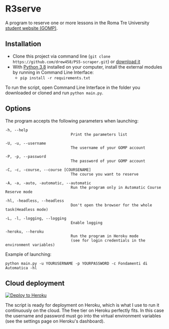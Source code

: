 # R3serve
A program to reserve one or more lessons in the Roma Tre University [student website (GOMP)](https://gomp.uniroma3.it/Login?ReturnUrl=%2f).


## Installation
* Clone this project via command line (`git clone https://github.com/drew458/PS5-scraper.git`) or [download it](https://github.com/drew458/PS5-scraper/archive/refs/heads/master.zip)
* With [Python 3.8](https://www.python.org/downloads/release/python-380/) installed on your computer, install the external
modules by running in Command Line Interface:
  * `pip install -r requirements.txt`

To run the script, open Command Line Interface in the folder you downloaded or cloned and run `python main.py`.

## Options
The program accepts the following parameters when launching:

    -h, --help                   
                                 Print the parameters list

    -U, -u, --username           
                                 The username of your GOMP account

    -P, -p, --password           
                                 The password of your GOMP account

    -C, -c, -course, --course [COURSENAME]
                                 The course you want to reserve
    
    -A, -a, -auto, -automatic, --automatic
                                 Run the program only in Automatic Course Reserve mode
    
    -hl, -headless, --headless   
                                 Don't open the browser for the whole task(Headless mode)

    -L, -l, -logging, --logging
                                 Enable logging
    
    -heroku, --heroku            
                                 Run the program in Heroku mode 
                                 (see for login credentials in the environment variables)

Example of launching:
```
python main.py -u YOURUSERNAME -p YOURPASSWORD -c Fondamenti di Automatica -hl
```


## Cloud deployment

[![Deploy to Heroku](https://www.herokucdn.com/deploy/button.svg)](https://heroku.com/deploy)

The script is ready for deployment on Heroku, which is what I use to run it continuously on the cloud. The free tier on 
Heroku perfectly fits. In this case the username and password must go into the virtual environment variables 
(see the settings page on Heroku's dashboard).
